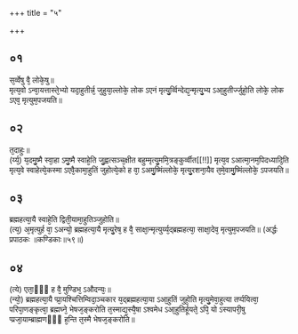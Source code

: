 +++
title = "५"

+++
## ०१
स᳘र्व्वेषु वै᳘ लोके᳘षु॥  
मृत्य᳘वो ऽन्वा᳘यत्तास्ते᳘भ्यो यदा᳘हुतीर्न्न᳘ जुहुया᳘ल्लोके᳘ लोक ऽएनं मृत्यु᳘र्व्विन्देद्य᳘न्मृत्यु᳘भ्य ऽआ᳘हुतीर्ज्जुहो᳘ति लोके᳘ लोक ऽएव᳘ मृत्युम᳘पजयति॥  
## ०२
त᳘दाहुः॥  
(र्य्य᳘) य᳘दमु᳘ष्मै स्वा᳘हा ऽमु᳘ष्मै स्वाहे᳘ति जु᳘ह्वत्सञ्च᳘क्षीत बहुम्मृत्यु᳘ममि᳘त्रङ्कुर्व्वीत[[!!]] मृत्य᳘व ऽआत्मा᳘नम᳘पिदध्यादि᳘ति मृत्य᳘वे स्वाहेत्ये᳘कस्मा ऽएवै᳘कामा᳘हुतिं जुहोत्ये᳘को ह वा᳘ ऽअमु᳘ष्मिंल्लोके᳘ मृत्यु᳘रशना᳘यैव त᳘मे᳘वामु᳘ष्मिंल्लोके᳘ ऽपजयति॥  
## ०३
ब्रह्महत्या᳘यै स्वाहे᳘ति द्विती᳘यामा᳘हुतिञ्जुहोति॥  
(त्य᳘) अ᳘मृत्युर्ह वा᳘ ऽअन्यो᳘ ब्रह्महत्या᳘यै मृत्यु᳘रेष᳘ ह वै᳘ साक्षा᳘न्मृत्युर्य्य᳘द्ब्रह्महत्या᳘ साक्षा᳘देव᳘ मृत्युम᳘पजयति॥ (अर्द्धः प्रपाठकः ॥कण्डिकाः॥५९॥)  
## ०४
(त्ये) एता᳘ᳫँ᳘ ह वै᳘ मुण्डिभ᳘ ऽऔदन्यः᳘॥  
(न्यो᳘) ब्रह्महत्या᳘यै प्प्रा᳘यश्चित्तिम्विदा᳘ञ्चकार य᳘द्ब्रह्महत्या᳘या ऽआ᳘हुतिं जुहो᳘ति मृत्यु᳘मेवा᳘हुत्या तर्प्पयित्वा᳘ परिपा᳘णङ्कृत्वा᳘ ब्रह्मघ्ने᳘ भेषज᳘ङ्करोति त᳘स्माद्य᳘स्यै᳘षा ऽश्वमेध ऽआ᳘हुतिर्हूयते᳘ ऽपि᳘ यो ऽस्यापरी᳘षु प्प्रजा᳘याम्ब्राह्मणᳫँ᳭ ह᳘न्ति त᳘स्मै भेषज᳘ङ्करोति॥  
